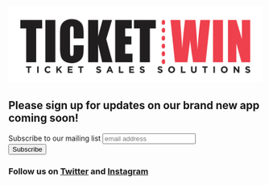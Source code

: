 <img src="https://github.com/thomasweld/Ticketwin-Coming-Soon/blob/master/ticketwinHalfBumper.jpg">

## Please sign up for updates on our brand new app coming soon! 

<!-- Begin MailChimp Signup Form -->
<link href="//cdn-images.mailchimp.com/embedcode/horizontal-slim-10_7.css" rel="stylesheet" type="text/css">

<div id="mc_embed_signup">
<form action="//ticketwin.us15.list-manage.com/subscribe/post?u=9b7a64b673c97182fc8654d37&amp;id=6ac842c6cd" method="post" id="mc-embedded-subscribe-form" name="mc-embedded-subscribe-form" class="validate" target="_blank" novalidate>
    <div id="mc_embed_signup_scroll">
	<label for="mce-EMAIL">Subscribe to our mailing list</label>
	<input type="email" value="" name="EMAIL" class="email" id="mce-EMAIL" placeholder="email address" required>
    <!-- real people should not fill this in and expect good things - do not remove this or risk form bot signups-->
    <div style="position: absolute; left: -5000px;" aria-hidden="true"><input type="text" name="b_9b7a64b673c97182fc8654d37_6ac842c6cd" tabindex="-1" value=""></div>
    <div class="clear"><input type="submit" value="Subscribe" name="subscribe" id="mc-embedded-subscribe" class="button"></div>
    </div>
</form>
</div>

<!--End mc_embed_signup-->


### Follow us on [Twitter](https://twitter.com/ticket_win) and [Instagram](https://www.instagram.com/ticketwin/)


